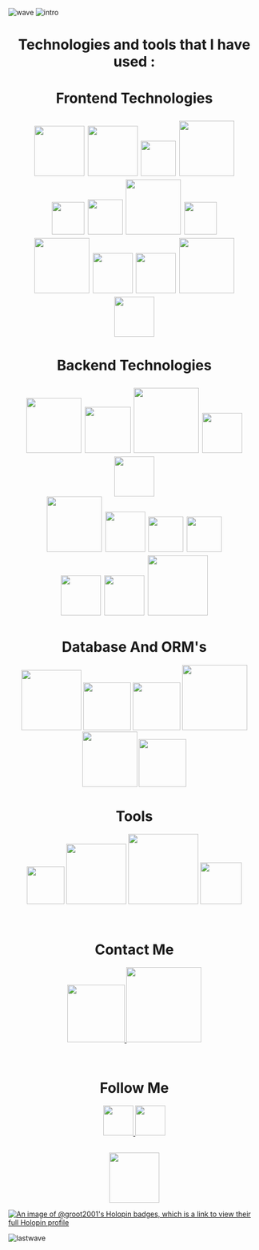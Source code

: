 ![wave](https://user-images.githubusercontent.com/101672059/169646642-08a60872-43f3-446c-8b4a-b463d7c0b0e7.svg)
![intro](https://user-images.githubusercontent.com/101672059/169650508-4e4f6458-e231-479c-b9ed-a201014dd88d.svg)

<h1 align="center">Technologies and tools that I have used : </h1>
 
<p align="center">
 <h1 align="center">Frontend Technologies
 <p align="center">
  <img width="100" src="https://img.shields.io/badge/TypeScript-007ACC?style=for-the-badge&logo=typescript&logoColor=white">
  <img width="100" src="https://img.shields.io/badge/JavaScript-323330?style=for-the-badge&logo=javascript&logoColor=F7DF1E">
  <img width="70" src="https://img.shields.io/badge/HTML5-E34F26?style=for-the-badge&logo=html5&logoColor=white">
  <img width="110" src="https://img.shields.io/badge/Tailwind_CSS-38B2AC?style=for-the-badge&logo=tailwind-css&logoColor=white">
  <br/>
  <img width="65" src="https://img.shields.io/badge/Sass-CC6699?style=for-the-badge&logo=sass&logoColor=white">
  <img width="70" src="https://img.shields.io/badge/React-20232A?style=for-the-badge&logo=react&logoColor=61DAFB">
  <img width="110" src="https://img.shields.io/badge/React_Router-CA4245?style=for-the-badge&logo=react-router&logoColor=white">
  <img width="65" src="https://img.shields.io/badge/axios-671ddf?&style=for-the-badge&logo=axios&logoColor=white">
  <br/>
  <img width="110" src="https://img.shields.io/badge/Bootstrap-563D7C?style=for-the-badge&logo=bootstrap&logoColor=white">
  <img width="80" src="https://img.shields.io/badge/jQuery-0769AD?style=for-the-badge&logo=jquery&logoColor=white">
  <img width="80" src="https://img.shields.io/badge/next%20js-000000?style=for-the-badge&logo=nextdotjs&logoColor=white">
  <img width="110" src="https://img.shields.io/badge/React_Query-FF4154?style=for-the-badge&logo=ReactQuery&logoColor=white">
  <br/>
  <img width="80" src="https://img.shields.io/badge/Redux-593D88?style=for-the-badge&logo=redux&logoColor=white">
 </p>
<h1 align="center">Backend Technologies
 <p align="center">
  <img width="110" src="https://img.shields.io/badge/Node%20js-339933?style=for-the-badge&logo=nodedotjs&logoColor=white">
  <img width="92" src="https://img.shields.io/badge/redis-CC0000.svg?&style=for-the-badge&logo=redis&logoColor=white">
  <img width="130" src="https://img.shields.io/badge/Express%20js-000000?style=for-the-badge&logo=express&logoColor=white">
  <img width="80" src="https://img.shields.io/badge/Jest-C21325?style=for-the-badge&logo=jest&logoColor=white">
  <img width="80" src="https://img.shields.io/badge/JWT-000000?style=for-the-badge&logo=JSON%20web%20tokens&logoColor=white">
  <br/>
  <img width="110" src="https://img.shields.io/badge/Socket.io-010101?&style=for-the-badge&logo=Socket.io&logoColor=white">
  <img width="80" src="https://img.shields.io/badge/Deno-464647?style=for-the-badge&logo=deno&logoColor=white">
  <img width="70" src="https://img.shields.io/badge/npm-CB3837?style=for-the-badge&logo=npm&logoColor=white">
  <img width="70" src="https://img.shields.io/badge/Vite-B73BFE?style=for-the-badge&logo=vite&logoColor=FFD62E">
  <br/>
  <img width="80" src="https://img.shields.io/badge/Yarn-2C8EBB?style=for-the-badge&logo=yarn&logoColor=white">
  <img width="80" src="https://img.shields.io/badge/json-5E5C5C?style=for-the-badge&logo=json&logoColor=white">
  <img width="120" src="https://img.shields.io/badge/Puppeteer-40B5A4?style=for-the-badge&logo=Puppeteer&logoColor=white">
 </p>
 <h1 align="center">Database And ORM's</h1>
 <p align="center">
  <img width="120" src="https://img.shields.io/badge/MongoDB-4EA94B?style=for-the-badge&logo=mongodb&logoColor=white">
  <img width="95" src="https://img.shields.io/badge/MySQL-005C84?style=for-the-badge&logo=mysql&logoColor=white">
  <img width="95" src="https://img.shields.io/badge/Sqlite-003B57?style=for-the-badge&logo=sqlite&logoColor=white">
  <img width="130" src="https://img.shields.io/badge/PostgreSQL-316192?style=for-the-badge&logo=postgresql&logoColor=white">
  <br/>
  <img width="110" src="https://img.shields.io/badge/Supabase-181818?style=for-the-badge&logo=supabase&logoColor=white">
  <img width="95" src="https://img.shields.io/badge/Prisma-3982CE?style=for-the-badge&logo=Prisma&logoColor=white">
 </p>
 <h1 align="center">Tools</h1>
  <p align="center">
   <img width="75" src="https://img.shields.io/badge/GIT-E44C30?style=for-the-badge&logo=git&logoColor=white">
   <img width="120" src="https://img.shields.io/badge/Postman-FF6C37?style=for-the-badge&logo=Postman&logoColor=white">
   <img width="140" src="https://img.shields.io/badge/VirtualBox-21416b?style=for-the-badge&logo=VirtualBox&logoColor=white">
   <img width="83" src="https://img.shields.io/badge/VSCode-0078D4?style=for-the-badge&logo=visual%20studio%20code&logoColor=white">
  </p>
</p><br>
 
<h1 align="center"> Contact Me</h1>
 <p align="center">
  <a href="mailto:shivaswami841@gmail.com">
    <img width="115" src="https://img.shields.io/badge/Gmail-D14836?style=for-the-badge&logo=gmail&logoColor=white">
 </a>
 
  <a href="https://www.linkedin.com/in/shiva-silmawala-0876261a3/">
   
   <img width="150" src="https://img.shields.io/badge/LinkedIn-0077B5?style=for-the-badge&logo=linkedin&logoColor=white">
 </a> 
 </p><br>

 <h1 align="center"> Follow Me</h1>
 <p align="center">
 <a href="https://www.instagram.com/shivajagtapn/">
    <img width="60" src="https://upload.wikimedia.org/wikipedia/commons/5/58/Instagram-Icon.png">
 </a>
  <a href="https://www.facebook.com/shivajagtapn">
   <img width="60" src="https://upload.wikimedia.org/wikipedia/commons/b/b8/2021_Facebook_icon.svg">
 </a>
 </p><br>
</h1>

<div id="header" align="center">
  <img src="https://media.giphy.com/media/M9gbBd9nbDrOTu1Mqx/giphy.gif" width="100"/>
</div>

[![An image of @groot2001's Holopin badges, which is a link to view their full Holopin profile](https://holopin.me/groot2001)](https://holopin.io/@groot2001)

![lastwave](https://user-images.githubusercontent.com/101672059/169650607-367afa23-153b-466f-b957-1c8c04e5f66e.svg)
